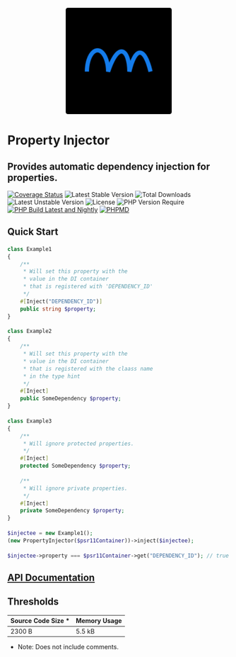 <p align="center">
    <img width="240" src="./phpolar.svg" />
</p>

# Property Injector

## Provides automatic dependency injection for properties.

[![Coverage Status](https://coveralls.io/repos/github/phpolar/property-injector/badge.svg?branch=main)](https://coveralls.io/repos/github/phpolar/property-injector/badge.svg?branch=main) ![Latest Stable Version](http://poser.pugx.org/phpolar/property-injector/v) ![Total Downloads](http://poser.pugx.org/phpolar/property-injector/downloads) ![Latest Unstable Version](http://poser.pugx.org/phpolar/property-injector/v/unstable) ![License](http://poser.pugx.org/phpolar/property-injector/license) ![PHP Version Require](http://poser.pugx.org/phpolar/property-injector/require/php) [![PHP Build Latest and Nightly](https://github.com/phpolar/property-injector/actions/workflows/php-latest.yml/badge.svg)](https://github.com/phpolar/property-injector/actions/workflows/php-latest.yml) [![PHPMD](https://github.com/phpolar/property-injector/actions/workflows/phpmd.yml/badge.svg)](https://github.com/phpolar/property-injector/actions/workflows/phpmd.yml)

## Quick Start

```php
class Example1
{
    /**
     * Will set this property with the
     * value in the DI container
     * that is registered with 'DEPENDENCY_ID'
     */
    #[Inject("DEPENDENCY_ID")]
    public string $property;
}

class Example2
{
    /**
     * Will set this property with the
     * value in the DI container
     * that is registered with the claass name
     * in the type hint
     */
    #[Inject]
    public SomeDependency $property;
}

class Example3
{
    /**
     * Will ignore protected properties.
     */
    #[Inject]
    protected SomeDependency $property;

    /**
     * Will ignore private properties.
     */
    #[Inject]
    private SomeDependency $property;
}

$injectee = new Example1();
(new PropertyInjector($psr11Container))->inject($injectee);

$injectee->property === $psr11Container->get("DEPENDENCY_ID"); // true
```

## [API Documentation](https://phpolar.github.io/property-injector/)

## Thresholds

|Source Code Size * |Memory Usage|
|-------------------|------------|
|       2300 B      |   5.5 kB   |

* Note: Does not include comments.
